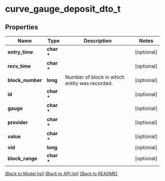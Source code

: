 # curve_gauge_deposit_dto_t

## Properties
Name | Type | Description | Notes
------------ | ------------- | ------------- | -------------
**entry_time** | **char \*** |  | [optional] 
**recv_time** | **char \*** |  | [optional] 
**block_number** | **long** | Number of block in which entity was recorded. | [optional] 
**id** | **char \*** |  | [optional] 
**gauge** | **char \*** |  | [optional] 
**provider** | **char \*** |  | [optional] 
**value** | **char \*** |  | [optional] 
**vid** | **long** |  | [optional] 
**block_range** | **char \*** |  | [optional] 

[[Back to Model list]](../README.md#documentation-for-models) [[Back to API list]](../README.md#documentation-for-api-endpoints) [[Back to README]](../README.md)


